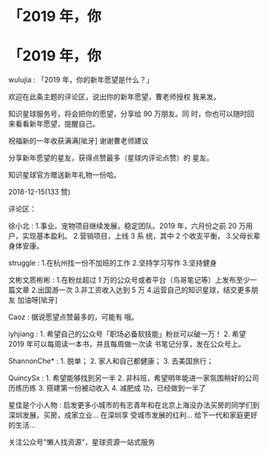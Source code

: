 # 「2019 年，你

# 「2019 年，你

wulujia : 「2019 年，你的新年愿望是什么？」

欢迎在此条主题的评论区，说出你的新年愿望，曹老师授权 我来发。

知识星球服务号，将会把你的愿望，分享给 90 万朋友。同 时，你也可以随时回来看看新年愿望，提醒自己。

祝福新的一年收获满满[呲牙] 谢谢曹老师建议

分享新年愿望的星友，获得点赞最多（星球内评论点赞）的 星友。

知识星球官方赠送新年礼物一份哈。

2018-12-15(133 赞)

评论区：

徐小北 : 1.事业。宠物项目继续发展，稳定团队。2019 年，六月份之前 20 万用户，实现基本盈利。 2.营销项目，上线 3 系 统，其中 2 个收支平衡， 3.父母长辈身体安康。

struggle : 1.在杭州找一份不加班的工作 2.坚持学习写作 3.坚持健身

文彬文质彬彬 : 1.在粉丝超过 1 万的公众号或者平台（鸟哥笔记等）上发布至少一篇文章 2.出国游一次 3.非工资收入达到 5 万 4.运营自己的知识星球，结交更多朋友 加油呀[呲牙]

Caoz : 据说愿望点赞最多的，可能有 哦。

iyhjiang : 1\. 希望自己的公众号「职场必备软技能」粉丝可以破一万！ 2\. 希望 2019 年可以每周读一本书，并且每周做一次读 书笔记分享，发在公众号上。

ShannonChe* : 1\. 脱单； 2\. 家人和自己都健康； 3\. 去美国旅行；

QuincySx : 1\. 希望能够找到另一半 2\. 非科班，希望明年能进一家氛围稍好的公司历练历练 3\. 搭建第一份被动收入 4\. 减肥成 功，已经做到一半了

星佳是个小人物 : 启发更多小城市的有志青年和在北京上海没办法买房的同学们到深圳发展，买房，成家立业… 在深圳享 受城市发展的红利… 给下一代和家庭更好的生活…

关注公众号"懒人找资源"，星球资源一站式服务